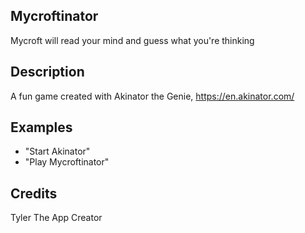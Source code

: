 ## Mycroftinator
Mycroft will read your mind and guess what you're thinking

## Description 
A fun game created with Akinator the Genie, https://en.akinator.com/

## Examples 
* "Start Akinator"
* "Play Mycroftinator"

## Credits 
Tyler The App Creator
